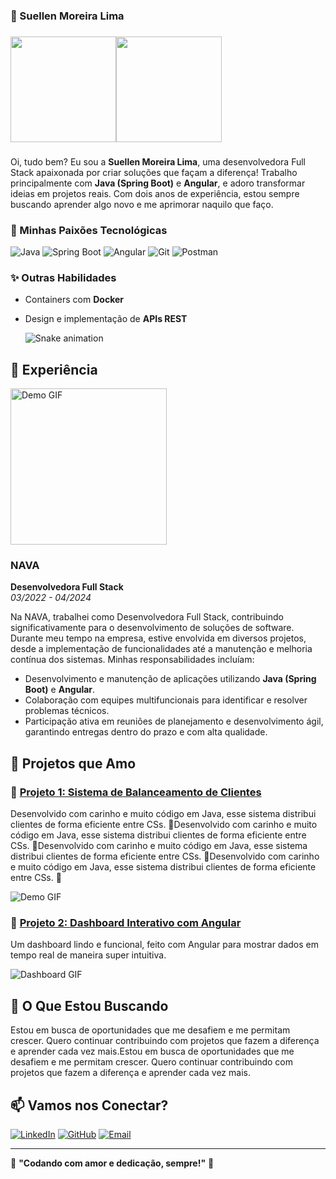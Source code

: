 ###
### 🌸 Suellen Moreira Lima
###
<div style="display: flex; align-items: center;">

  <img height="169em" src="https://media.giphy.com/media/RbDKaczqWovIugyJmW/giphy.gif" />      
  <a href="https://github.com/SuellenMoreiraLima">      
    <img height="169em" src="https://github-readme-stats.vercel.app/api?username=SuellenMoreiraLima&show_icons=true&theme=dracula&include_all_commits=true&count_private=true"/>            
  </a>
</div>


### 
Oi, tudo bem? Eu sou a **Suellen Moreira Lima**, uma desenvolvedora Full Stack apaixonada por criar soluções que façam a diferença! Trabalho principalmente com **Java (Spring Boot)** e **Angular**, e adoro transformar ideias em projetos reais. Com dois anos de experiência, estou sempre buscando aprender algo novo e me aprimorar naquilo que faço.

### 💖 Minhas Paixões Tecnológicas
![Java](https://img.shields.io/badge/java-ED8B00?style=for-the-badge&logo=java&color=ff69b4)
![Spring Boot](https://img.shields.io/badge/Spring_Boot-F2F4F9?style=for-the-badge&logo=spring-boot&color=ff69b4)
![Angular](https://img.shields.io/badge/Angular-DD0031?style=for-the-badge&logo=angular&color=ff69b4)
![Git](https://img.shields.io/badge/Git-F05032?style=for-the-badge&logo=git&color=ff69b4)
![Postman](https://img.shields.io/badge/Postman-FF6C37?style=for-the-badge&logo=postman&color=ff69b4)


### ✨ Outras Habilidades
- Containers com **Docker**
- Design e implementação de **APIs REST**

  <div>
  
  ![Snake animation](https://github.com/SuellenMoreiraLima/SuellenMoreiraLima/blob/output/github-contribution-grid-snake.svg)
</div>

## 💼 Experiência

<img src="https://i.giphy.com/media/v1.Y2lkPTc5MGI3NjExcGkxa3E5YmN2MGdqY3IycjVhamM2cXZpa3NkNHZzdm5pYWpjdmd4cSZlcD12MV9pbnRlcm5hbF9naWZfYnlfaWQmY3Q9Zw/rzcYzbp8BZmwWTUPFa/giphy.gif" width="250" alt="Demo GIF"/>

### NAVA
**Desenvolvedora Full Stack**  
*03/2022 - 04/2024*

Na NAVA, trabalhei como Desenvolvedora Full Stack, contribuindo significativamente para o desenvolvimento de soluções de software. Durante meu tempo na empresa, estive envolvida em diversos projetos, desde a implementação de funcionalidades até a manutenção e melhoria contínua dos sistemas. Minhas responsabilidades incluíam:

- Desenvolvimento e manutenção de aplicações utilizando **Java (Spring Boot)** e **Angular**.
- Colaboração com equipes multifuncionais para identificar e resolver problemas técnicos.
- Participação ativa em reuniões de planejamento e desenvolvimento ágil, garantindo entregas dentro do prazo e com alta qualidade.

## 💎 Projetos que Amo

### 🎀 [Projeto 1: Sistema de Balanceamento de Clientes](https://github.com/suellenlima/projeto-balanceamento-clientes)
Desenvolvido com carinho e muito código em Java, esse sistema distribui clientes de forma eficiente entre CSs. 💼Desenvolvido com carinho e muito código em Java, esse sistema distribui clientes de forma eficiente entre CSs. 💼Desenvolvido com carinho e muito código em Java, esse sistema distribui clientes de forma eficiente entre CSs. 💼Desenvolvido com carinho e muito código em Java, esse sistema distribui clientes de forma eficiente entre CSs. 💼

![Demo GIF](https://media.giphy.com/media/26tn33aiTi1jkl6H6/giphy.gif)
### 🌸 [Projeto 2: Dashboard Interativo com Angular](https://github.com/suellenlima/dashboard-angular)
Um dashboard lindo e funcional, feito com Angular para mostrar dados em tempo real de maneira super intuitiva.

![Dashboard GIF](https://media.giphy.com/media/1msBrT7FMHqlu/giphy.gif)

## 🎯 O Que Estou Buscando

Estou em busca de oportunidades que me desafiem e me permitam crescer. Quero continuar contribuindo com projetos que fazem a diferença e aprender cada vez mais.Estou em busca de oportunidades que me desafiem e me permitam crescer. Quero continuar contribuindo com projetos que fazem a diferença e aprender cada vez mais.

## 📫 Vamos nos Conectar?

[![LinkedIn](https://img.shields.io/badge/LinkedIn-%23E1306C.svg?style=for-the-badge&logo=linkedin&logoColor=white)](https://www.linkedin.com/in/suellen-moreira-lima)
[![GitHub](https://img.shields.io/badge/GitHub-%23E1306C.svg?style=for-the-badge&logo=github&logoColor=white)](https://github.com/SuellenMoreiraLima)
[![Email](https://img.shields.io/badge/Email-%23E1306C.svg?style=for-the-badge&logo=gmail&logoColor=white)](mailto:developer.suellen.lima@gmail.com)

---

🌟 **"Codando com amor e dedicação, sempre!"** 🌟
